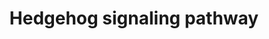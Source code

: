 ---
annotations:
- id: PW:0000122
  parent: signaling pathway
  type: Pathway Ontology
  value: Hedgehog signaling pathway
- id: PW:0000650
  parent: signaling pathway
  type: Pathway Ontology
  value: signaling pathway pertinent to development
- id: PW:0000003
  parent: signaling pathway
  type: Pathway Ontology
  value: signaling pathway
authors:
- Khanspers
- AlexanderPico
- Eweitz
citedin:
- link: PMC9099719
communities:
- CPTAC
description: 'In the absence of the Hh ligand, the receptor PTCH (Patched) acts to
  prevent high expression and activity of SMO (Smoothened). When Hh is bound, the
  repression of SMO is relieved which leads to activation of the GLI transcription
  factors: activators Gli1 and Gli2 and repressor Gli3. Activated GLI then controls
  the transcription of hedgehog target genes.  Pathway adapted from [http://www.genome.jp/kegg-bin/show_pathway?hsa04340
  KEGG]'
last-edited: 2021-05-22
ndex: 19fc6e9e-8b6a-11eb-9e72-0ac135e8bacf
organisms:
- Homo sapiens
redirect_from:
- /index.php/Pathway:WP4249
- /instance/WP4249
revision: null
schema-jsonld:
- '@context': https://schema.org/
  '@id': https://wikipathways.github.io/pathways/WP4249.html
  '@type': Dataset
  creator:
    '@type': Organization
    name: WikiPathways
  description: 'In the absence of the Hh ligand, the receptor PTCH (Patched) acts
    to prevent high expression and activity of SMO (Smoothened). When Hh is bound,
    the repression of SMO is relieved which leads to activation of the GLI transcription
    factors: activators Gli1 and Gli2 and repressor Gli3. Activated GLI then controls
    the transcription of hedgehog target genes.  Pathway adapted from [http://www.genome.jp/kegg-bin/show_pathway?hsa04340
    KEGG]'
  keywords:
  - ARRB1
  - ARRB2
  - BCL2
  - BOC
  - CCND1
  - CCND2
  - CDON
  - CSNK1A1
  - CSNK1A1L
  - CSNK1D
  - CSNK1E
  - CSNK1G1
  - CSNK1G2
  - CSNK1G3
  - CUL3
  - DHH
  - EVC
  - EVC2
  - FBXL17
  - GAS1
  - GLI1
  - GLI2
  - GLI3
  - GPR161
  - GRK2
  - GRK3
  - HHIP
  - IHH
  - KIF3A
  - KIF7
  - LRP2
  - PRKACA
  - PRKACB
  - PRKACG
  - PTCH1
  - PTCH2
  - SHH
  - SMO
  - SMURF1
  - SMURF2
  - SPOP
  - SPOPL
  - SUFU
  license: CC0
  name: Hedgehog signaling pathway
seo: CreativeWork
title: Hedgehog signaling pathway
wpid: WP4249
---